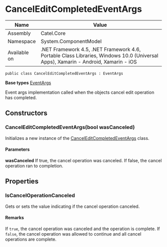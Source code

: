 

# CancelEditCompletedEventArgs

Name|Value
---|---
Assembly|Catel.Core
Namespace|System.ComponentModel
Available on|.NET Framework 4.5, .NET Framework 4.6, Portable Class Libraries, Windows 10.0 (Universal Apps), Xamarin - Android, Xamarin - iOS

```
public class CancelEditCompletedEventArgs : EventArgs
```

**Base types**
[EventArgs]()


Event args implementation called when the objects cancel edit operation has completed.



## Constructors

### CancelEditCompletedEventArgs(bool wasCanceled)

Initializes a new instance of the [CancelEditCompletedEventArgs](#) class.

#### Parameters

**wasCanceled**
If true, the cancel operation was canceled.
    If false, the cancel operation ran to completion.



## Properties

### IsCancelOperationCanceled

Gets or sets the value indicating if the cancel operation canceled.

#### Remarks

If ```true```, the cancel operation was canceled and the operation is complete.
    If ```false```, the cancel operation was allowed to continue and all cancel operations
    are complete.



